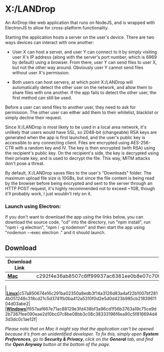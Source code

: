 # X:/LANDrop

An AirDrop-like web application that runs on NodeJS, and is wrapped with ElectronJS to allow for cross-platform functionality.

Starting the application hosts a server on the user's device. There are two ways devices can interact with one another:

* User X can host a server, and user Y can connect to it by simply visiting user X's IP address (along with the server's port number, which is 6969 by default) using a browser. From there, user Y can send files to user X, but not the other way around. Obviously user Y cannot send files without user X's permission.

* Both users can host servers, at which point X:/LANDrop will automatically detect the other user on the network, and allow them to share files with one another. If the app fails to detect the other user, the first method can still be used.

Before a user can send files to another user, they need to ask for permission. The other user can either add them to their whitelist, blacklist or simply decline their request.

Since X:/LANDrop is most likely to be used in a local area network, it's unlikely that users would have SSL, so 2048-bit (changeable) RSA keys are generated when the app is first launched, and the user's public key is accessible to any connecting client. Files are encrypted using AES-256-CTR with a random key and IV. The key is then encrypted (with RSA) using the recipient's public key. On the recipient's side, the key is decrypted using their private key, and is used to decrypt the file. This way, MITM attacks don't pose a threat.

By default, X:/LANDrop saves files to the user's "Downloads" folder. The maximum upload file size is 10GBs, but since the file content is being read by the browser before being encrypted and sent to the server through an HTTP POST request, it's highly recommended not to exceed ~1GB, though it'll probably work, I just wouldn't rely on it.

### Launch using Electron:

If you don't want to download the app using the links below, you can download the source code, "cd" into the directory, run "npm install", run "npm i -g electron", "npm i -g nodemon" and then start the app using "nodemon --exec electron ." and it should launch.

## Download

|Download Link|Checksum (SHA-512)|
|-------------|------------------|
|[**Mac**](https://drive.google.com/open?id=1T0i60oh7IqAPd6mkDSP8sHJy25FQf1c0)|c292f4e36ab8507c6ff99937ac6361ee0b8e07c700e96d97fedc3b893955798cd6b8ebf8794baef122893beb69cc71c298aa4b0d44f42e6277b8fb3911483d7f
|
|[**Linux**](https://drive.google.com/open?id=107DdbZTeB4Ng1nT8C44jvtYE86ZBaX0B)|c57a850674e16c291ba02350a8edb3f14a3126d83a4af22b1007bf2814b051248c318cd21c5d3741fb0ba412a5310f0d2e5d0d423b985cb2183961104d03abe2|
|[**Windows**](https://drive.google.com/open?id=1GfA8Z_8m1UdVknROlGbC8aJgH3QiojRC)|f657aaf667e71ac88129e3fd438bf3a96cd1f56b3763a19c75ce9d2b7387fee090eae2d10bc07c8be08bb3c08c38333196f6ea90c5f816694d43d3dc0c1ae12f|

*Please note that on Mac it might say that the application can't be opened because it's from an unidentified developer. To fix this, simply open **System Preferences**, go to **Security & Privacy**, click on the **General** tab, and find the **Open Anyway** button at the bottom of the page.*
